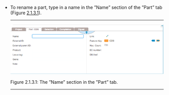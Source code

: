 

-   To rename a part, type in a name in the ”Name” section of the ”Part”
    tab (Figure [2.1.3.1](#x1-100001r1)).

    ------------------------------------------------------------------------

    <div class="figure">

    <span id="x1-100001r1"></span>
    ![PIC](../../../pictures/annotate_sequence_screenshots/renaming_part.png)
    <div class="caption">

    <span class="id">Figure 2.1.3.1: </span><span class="content">The
    ”Name” section in the ”Part” tab.</span>

    </div>

    </div>

    ------------------------------------------------------------------------

